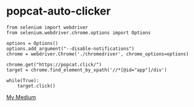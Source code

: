 # popcat-auto-clicker 

```python=
from selenium import webdriver
from selenium.webdriver.chrome.options import Options

options = Options()
options.add_argument("--disable-notifications")
chrome = webdriver.Chrome('./chromedriver', chrome_options=options)

chrome.get("https://popcat.click/")
target = chrome.find_element_by_xpath('//*[@id="app"]/div')

while(True):
    target.click()
```
[My Medium](https://medium.com/@yangpokemonpin/%E5%BE%9E-popcat-%E7%86%B1%E6%BD%AE%E4%B8%AD%E5%AD%B8%E7%BF%92-selenium-python-%E8%88%87%E7%B6%B2%E9%A0%81%E8%87%AA%E5%8B%95%E5%8C%96-4df2619a228b)
